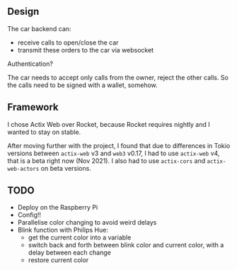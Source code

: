 ## Design

The car backend can:
- receive calls to open/close the car
- transmit these orders to the car via websocket

Authentication?

The car needs to accept only calls from the owner, reject the other calls.
So the calls need to be signed with a wallet, somehow.

## Framework

I chose Actix Web over Rocket, because Rocket requires nightly and I wanted to stay on stable.

After moving further with the project, I found that due to differences
in Tokio versions between `actix-web` v3 and `web3` v0.17, I had to use
`actix-web` v4, that is a beta right now (Nov 2021). I also had to use
`actix-cors` and `actix-web-actors` on beta versions.

## TODO

- Deploy on the Raspberry Pi
- Config!!
- Parallelise color changing to avoid weird delays
- Blink function with Philips Hue:
  - get the current color into a variable
  - switch back and forth between blink color and current color, with a delay between each change
  - restore current color
